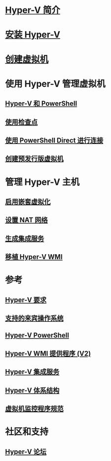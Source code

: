 # [Hyper-V 简介](./about/index.md)
# [安装 Hyper-V](quick-start/enable-hyper-v.md)
# [创建虚拟机](quick-start/quick-create-virtual-machine.md)
# 使用 Hyper-V 管理虚拟机
## [Hyper-V 和 PowerShell](quick-start/try-hyper-v-powershell.md)
## [使用检查点](user-guide/checkpoints.md)
## [使用 PowerShell Direct 进行连接](user-guide/powershell-direct.md)
## [创建预发行版虚拟机](user-guide/create-pre-release-vm.md) 
# 管理 Hyper-V 主机
## [启用嵌套虚拟化](user-guide/nested-virtualization.md)
## [设置 NAT 网络](user-guide/setup-nat-network.md)
## [生成集成服务](user-guide/make-integration-service.md)
## [移植 Hyper-V WMI](user-guide/refactor-wmiv1-to-wmiv2.md)
# 参考
## [Hyper-V 要求](reference/hyper-v-requirements.md)
## [支持的来宾操作系统](about/supported-guest-os.md)
## [Hyper-V PowerShell](https://technet.microsoft.com/library/hh848559.aspx)
## [Hyper-V WMI 提供程序 (V2)](https://msdn.microsoft.com/library/hh850319.aspx)
## [Hyper-V 集成服务](reference/integration-services.md)
## [Hyper-V 体系结构](reference/hyper-v-architecture.md)
## [虚拟机监控程序规范](reference/tlfs.md)
# 社区和支持
## [Hyper-V 论坛](https://social.technet.microsoft.com/Forums/windowsserver/en-US/home?forum=winserverhyperv)
